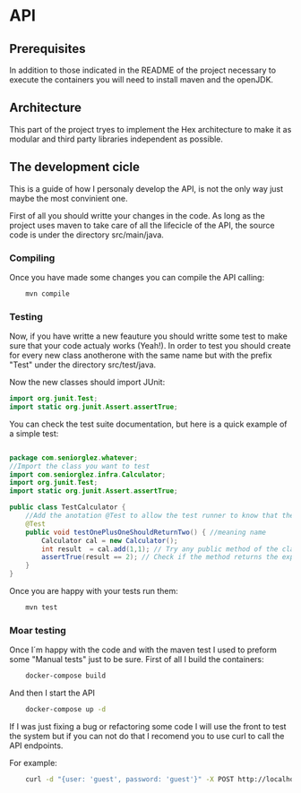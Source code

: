 # API

## Prerequisites 

In addition to those indicated in the README of the project necessary to execute the containers you will need to install maven and the openJDK.

## Architecture

This part of the project tryes to implement the Hex architecture to make it as modular and third party libraries independent as possible.

## The development cicle 

This is a guide of how I personaly develop the API, is not the only way just maybe the most convinient one. 

First of all you should writte your changes in the code. As long as the project uses maven to take care of all the lifecicle of the API, the source code is under the directory src/main/java.

### Compiling

Once you have made some changes you can compile the API calling:

```bash
    mvn compile
```

### Testing

Now, if you have writte a new feauture you should writte some test to make sure that your code actualy works (Yeah!). In order to test you should create for every new class anotherone with the same name but with the prefix "Test" under the directory src/test/java.

Now the new classes should import JUnit:

```java
import org.junit.Test;
import static org.junit.Assert.assertTrue;
```

You can check the test suite documentation, but here is a quick example of a simple test:


```java

package com.seniorglez.whatever;
//Import the class you want to test
import com.seniorglez.infra.Calculator;
import org.junit.Test;
import static org.junit.Assert.assertTrue;

public class TestCalculator {
    //Add the anotation @Test to allow the test runner to know that the following function is a test.
    @Test
    public void testOnePlusOneShouldReturnTwo() { //meaning name
        Calculator cal = new Calculator();
        int result  = cal.add(1,1); // Try any public method of the class
        assertTrue(result == 2); // Check if the method returns the expected result. 
    }
}

```

Once you are happy with your tests run them:

```bash
    mvn test
```

### Moar testing

Once I´m happy with the code and with the maven test I used to preform some "Manual tests" just to be sure. First of all I build the containers:

```bash
    docker-compose build 
```

And then I start the API

```bash
    docker-compose up -d
```

If I was just fixing a bug or refactoring some code I will use the front to test the system but if you can not do that I recomend you to use curl to call the API endpoints.

For example:

``` bash
    curl -d "{user: 'guest', password: 'guest'}" -X POST http://localhost:4567/v1/auth/login
```
